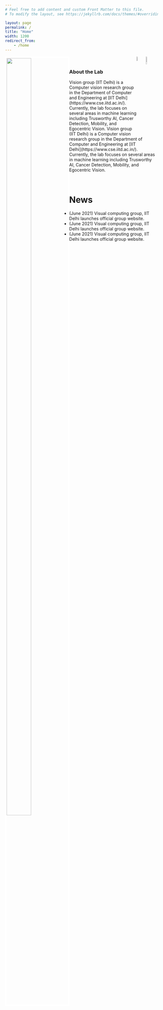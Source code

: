 ```yaml
---
# Feel free to add content and custom Front Matter to this file.
# To modify the layout, see https://jekyllrb.com/docs/themes/#overriding-theme-defaults

layout: page
permalink: /
title: "Home"
width: 1200
redirect_from:
    - /home
---
```


<img src="https://www.cse.iitd.ac.in/templates/ifreedom-fjt/images/logo.png" width="8%" height="8%" style="float: right;">

<img src="https://home.iitd.ac.in/images/preloaders/logo.png" width="6%" height="6%" style="float: right;">


<img src="https://media.istockphoto.com/photos/zebra-running-and-jumping-picture-id483230252?s=612x612" width="40%" height="80%" style="border:5px solid white; float: left;" >
<br>


<h3> About the Lab</h3>
Vision group (IIT Delhi) is a Computer vision research group in the Department of Computer and Engineering at [IIT Delhi](https://www.cse.iitd.ac.in/). Currently, the lab focuses on several areas in machine learning including Trusworthy AI, Cancer Detection, Mobility, and Egocentric Vision. Vision group (IIT Delhi) is a Computer vision research group in the Department of Computer and Engineering at [IIT Delhi](https://www.cse.iitd.ac.in/). Currently, the lab focuses on several areas in machine learning including Trusworthy AI, Cancer Detection, Mobility, and Egocentric Vision. 

<br>
<br>
<br>

# News

* (June 2021) Visual computing group, IIT Delhi launches official group website.
* (June 2021) Visual computing group, IIT Delhi launches official group website.
* (June 2021) Visual computing group, IIT Delhi launches official group website.